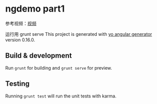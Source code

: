 # ngdemo part1
参考视频：[视频](https://www.youtube.com/watch?v=30XJBFaVJ84&index=13&list=PLGmd9-PCMLhbct61SvA1VQP-zJpV21V1m)

运行用 grunt serve
This project is generated with [yo angular generator](https://github.com/yeoman/generator-angular)
version 0.16.0.

## Build & development

Run `grunt` for building and `grunt serve` for preview.

## Testing

Running `grunt test` will run the unit tests with karma.
